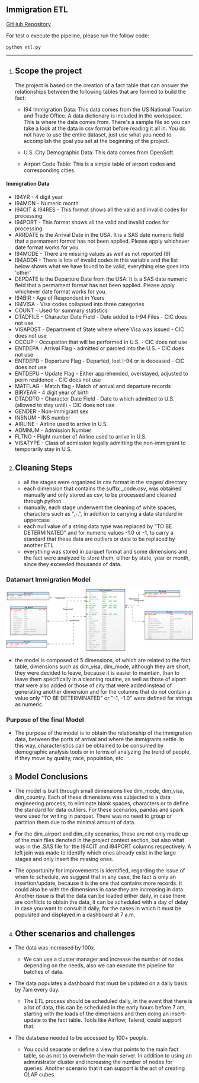 ## Immigration ETL

[GitHub Repository](https://github.com/hdtahay99/etl-immigration-udacity)


For test o execute the pipeline, please run the follow code:

```
python etl.py
```

<hr>

1. Scope the project
    -

    The project is based on the creation of a fact table that can answer the relationships between the following tables that are formed to build the fact:

    - I94 Immigration Data: This data comes from the US National Tourism and Trade Office. A data dictionary is included in the workspace. This is where the data comes from. There's a sample file so you can take a look at the data in csv format before reading it all in. You do not have to use the entire dataset, just use what you need to accomplish the goal you set at the beginning of the project.

    - U.S. City Demographic Data: This data comes from OpenSoft.

    - Airport Code Table: This is a simple table of airport codes and corresponding cities.

#### Immigration Data
- I94YR - 4 digit year
- I94MON - Numeric month
- I94CIT & I94RES - This format shows all the valid and invalid codes for processing
- I94PORT - This format shows all the valid and invalid codes for processing
- ARRDATE is the Arrival Date in the USA. It is a SAS date numeric field that a 
   permament format has not been applied.  Please apply whichever date format 
   works for you.
- I94MODE - There are missing values as well as not reported (9)
- I94ADDR - There is lots of invalid codes in this variable and the list below 
   shows what we have found to be valid, everything else goes into 'other'
- DEPDATE is the Departure Date from the USA. It is a SAS date numeric field that 
   a permament format has not been applied.  Please apply whichever date format 
   works for you.
- I94BIR - Age of Respondent in Years
- I94VISA - Visa codes collapsed into three categories
- COUNT - Used for summary statistics
- DTADFILE - Character Date Field - Date added to I-94 Files - CIC does not use
- VISAPOST - Department of State where where Visa was issued - CIC does not use
- OCCUP - Occupation that will be performed in U.S. - CIC does not use
- ENTDEPA - Arrival Flag - admitted or paroled into the U.S. - CIC does not use
- ENTDEPD - Departure Flag - Departed, lost I-94 or is deceased - CIC does not use
- ENTDEPU - Update Flag - Either apprehended, overstayed, adjusted to perm residence - CIC does not use
- MATFLAG - Match flag - Match of arrival and departure records
- BIRYEAR - 4 digit year of birth
- DTADDTO - Character Date Field - Date to which admitted to U.S. (allowed to stay until) - CIC does not use
- GENDER - Non-immigrant sex
- INSNUM - INS number
- AIRLINE - Airline used to arrive in U.S.
- ADMNUM - Admission Number
- FLTNO - Flight number of Airline used to arrive in U.S.
- VISATYPE - Class of admission legally admitting the non-immigrant to temporarily stay in U.S.

2. Cleaning Steps
    -
    - all the stages were organized in csv format in the stages/ directory
    - each dimension that contains the suffix _code.csv, was obtained manually and only stored as csv, to be processed and cleaned through python
    - manually, each stage underwent the cleaning of white spaces, characters such as ",-.", in addition to carrying a data standard in uppercase
    - each null value of a string data type was replaced by "TO BE DETERMINATED" and for numeric values -1.0 or -1, to carry a standard that these data are outliers or data to be replaced by another ETL
    - everything was stored in parquet format and some dimensions and the fact were analyzed to store them, either by state, year or month, since they exceeded thousands of data.

### Datamart Immigration Model
![image info](ModelFactImmigration.png)
- the model is composed of 5 dimensions, of which are related to the fact table, dimensions such as dim_visa, dim_mode, although they are short, they were decided to leave, because it is easier to maintain, than to leave them specifically in a cleaning routine, as well as those of aiport that were also added or those of city that were added instead of generating another dimension and for the columns that do not contain a value only "TO BE DETERMINATED" or "-1, -1.0" were defined for strings as numeric.
 
### Purpose of the final Model
- The purpose of the model is to obtain the relationship of the immigration data, between the ports of arrival and where the immigrants settle. In this way, characteristics can be obtained to be consumed by demographic analysis tools or in terms of analyzing the trend of people, if they move by quality, race, population, etc.


3. Model Conclusions
    - 
- The model is built through small dimensions like dim_mode, dim_visa, dim_country. Each of these dimensions was subjected to a data engineering process, to eliminate blank spaces, characters or to define the standard for data outliers. For these scenarios, pandas and spark were used for writing in parquet. There was no need to group or partition them due to the minimal amount of data.

- For the dim_airport and dim_city scenarios, these are not only made up of the main files denoted in the project context section, but also what was in the .SAS file for the I94CIT and I94PORT columns respectively. A left join was made to identify which ones already exist in the large stages and only insert the missing ones.

- The opportunity for improvements is identified, regarding the issue of when to schedule, we suggest that in any case, the fact is only an insertion/update, because it is the one that contains more records. It could also be with the dimensions in case they are increasing in data. Another issue is that the data can be loaded either daily, in case there are conflicts to obtain the data, it can be scheduled with a day of delay in case you want to consult it daily, for the cases in which it must be populated and displayed in a dashboard at 7 a.m.


4. Other scenarios and challenges
    -
- The data was increased by 100x.
    - We can use a cluster manager and increase the number of nodes depending on the needs, also we can execute the pipeline for batches of data.

- The data populates a dashboard that must be updated on a daily basis by 7am every day.
    - The ETL process should be scheduled daily, in the event that there is a lot of data, this can be scheduled in the early hours before 7 am, starting with the loads of the dimensions and then doing an insert-update to the fact table. Tools like Airflow, Talend, could support that.

- The database needed to be accessed by 100+ people.
    - You could separate or define a view that points to the main fact table, so as not to overwhelm the main server. In addition to using an administrator cluster and increasing the number of nodes for queries. Another scenario that it can support is the act of creating OLAP cubes.
